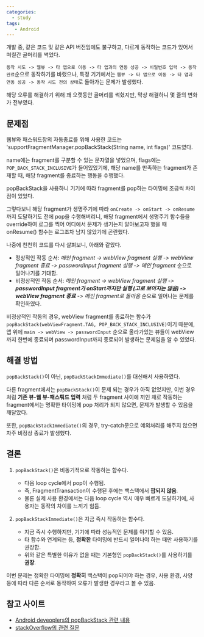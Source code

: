 ```yaml
---
categories: 
  - study
tags:
   - Android
---
```


개발 중, 같은 코드 및 같은 API 버전임에도 불구하고, 다르게 동작하는 코드가 있어서 며칠간 골머리를 썩었다.

`동작 시도 -> 웹뷰 -> 타 앱으로 이동 -> 타 앱과의 연동 성공 -> 비밀번호 입력 -> 동작 완료`순으로 동작하기를 바랬으나, 특정 기기에서는 `웹뷰 -> 타 앱으로 이동 -> 타 앱과 연동 성공 -> 동작 시도 전의 상태`로 돌아가는 문제가 발생했다.

해당 오류를 해결하기 위해 꽤 오랫동안 골머리를 썩혔지만, 막상 해결하니 몇 줄의 변화가 전부였다.


## 문제점

웹뷰와 패스워드창의 자동종료를 위해 사용한 코드는 'supportFragmentManager.popBackStack(String name, int flags)' 코드였다.

name에는 fragment를 구분할 수 있는 문자열을 넣었으며, flags에는 `POP_BACK_STACK_INCLUSIVE`가 들어있었기에, 해당 name를 만족하는 fragment가 존재할 때, 해당 fragment를 종료하는 행동을 수행했다.

popBackStack을 사용하니 기기에 따라 fragment를 pop하는 타이밍에 조금씩 차이점이 있었다.

그렇다보니 해당 fragment가 생명주기에 따라 `onCreate -> onStart -> onResume`까지 도달하기도 전에 pop을 수행해버리니, 해당 fragment에서 생명주기 함수들을 override하여 로그를 찍어 어디에서 문제가 생기는지 알아보고자 했을 때 onResume() 함수는 로그조차 남지 않았기에 곤란했다.


나중에 천천히 코드를 다시 살펴보니, 아래와 같았다.
- 정상적인 작동 순서: *메인 fragment -> webView fragment 실행 -> webView fragment 종료 -> passwordInput fragment 실행 -> 메인 fragment* 순으로 일어나기를 기대함.
- 비정상적인 작동 순서: *메인 fragment -> webView fragment 실행 -> **passwordInput fragment가 onStart까지만 실행 (고로 보이지는 않음) -> webView fragment 종료** -> 메인 fragment로 돌아옴* 순으로 일어나는 문제를 확인하였다.

비정상적인 작동의 경우, webView fragment를 종료하는 함수가 `popBackStack(webViewFragment.TAG, POP_BACK_STACK_INCLUSIVE)`이기 때문에, 앱 위에 `main -> webView -> passwordInput` 순으로 올라가있는 뷰들이 webView까지 한번에 종료되며 passwordInput까지 종료되어 발생하는 문제임을 알 수 있었다.

## 해결 방법

`popBackStack()`이 아닌, `popBackStackImmediate()`를 대신해서 사용하였다.

다른 fragment에서는 `popBackStack()`이 문제 되는 경우가 아직 없었지만, 이번 경우처럼 **기존 뷰-웹 뷰-패스퉈드 입력** 처럼 두 fragment 사이에 끼인 채로 작동하는 fragment에서는 명확한 타이밍에 pop 처리가 되지 않으면, 문제가 발생할 수 있음을 깨달았다.

또한, `popBackStackImmediate()`의 경우, try-catch문으로 예외처리를 해주지 않으면 자주 비정상 종료가 발생했다.

## 결론

1. `popBackStack()`은 비동기적으로 작동하는 함수다.
    - 다음 loop cycle에서 pop이 수행됨.
    - 즉, FragmentTransaction이 수행된 후에는 백스택에서 **팝되지 않음**.
    - 물론 실제 사용 환경에서는 다음 loop cycle 역시 매우 빠르게 도달하기에, 사용자는 동작의 차이를 느끼기 힘듬.
  
2. `popBackStackImmediate()`은 지금 즉시 작동하는 함수다.
    - 지금 즉시 수행하지만, 기기에 따라 성능적인 문제를 야기할 수 있음.
    - 타 함수와 연계되는 등, **정확한** 타이밍에 반드시 일어나야 하는 때만 사용하기를 권장함.
    - 위와 같은 특별한 이유가 없을 때는 기본형인 `popBackStack()`를 사용하기를 **권장**.
    
이번 문제는 정확한 타이밍에 **정확히** 백스택이 pop되어야 하는 경우, 사용 환경, 사양 등에 따라 다른 순서로 동작하여 오류가 발생한 경우라고 볼 수 있음.

## 참고 사이트

  - [Android deveoplers의 popBackStack 관련 내용](https://developer.android.com/reference/android/app/FragmentManager#popBackStack())
  - [stackOverflow의 관련 질문](https://stackoverflow.com/questions/44655586/difference-between-popbackstackimmediate-vs-popbackstack)
